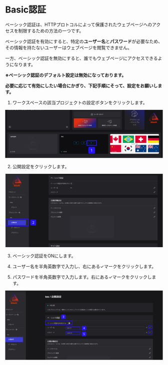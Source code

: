 # Basic認証

ベーシック認証は、HTTPプロトコルによって保護されたウェブページへのアクセスを制限するための方法の一つです。

ベーシック認証を有効にすると、特定の**ユーザー名**と**パスワード**が必要なため、その情報を持たないユーザーはウェブページを閲覧できません。

一方、ベーシック認証を無効にすると、誰でもウェブページにアクセスできるようになります。

**※ベーシック認証のデフォルト設定は無効になっております。**

**必要に応じて有効にしたい場合にかぎり、下記手順にそって、設定をお願いします。**

1. ワークスペースの該当プロジェクトの設定ボタンをクリックします。

![Group_137_(4).png](Basic%E8%AA%8D%E8%A8%BC%203778698a42a34f72b0df572e450f0747/Group_137_(4).png)

2. 公開設定をクリックします。

![Group_139.png](Basic%E8%AA%8D%E8%A8%BC%203778698a42a34f72b0df572e450f0747/Group_139.png)

3. ベーシック認証をONにします。

4. ユーザー名を半角英数字で入力し、右にある✓マークをクリックします。

5. パスワードを半角英数字で入力します。右にある✓マークをクリックします。

![Group_143.png](Basic%E8%AA%8D%E8%A8%BC%203778698a42a34f72b0df572e450f0747/Group_143.png)
    
